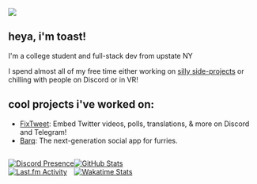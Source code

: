 ![](https://nocache.advaith.workers.dev/?url=https://visitor-badge.glitch.me/badge?page_id=toastythetoaster.toastythetoaster)

heya, i'm toast!
---
I'm a college student and full-stack dev from upstate NY

I spend almost all of my free time either working on [silly side-projects](https://isota.ch/projects) or chilling with people on Discord or in VR!

cool projects i've worked on:
---
- [FixTweet](https://github.com/FixTweet): Embed Twitter videos, polls, translations, & more on Discord and Telegram!
- [Barq](https://barq.app): The next-generation social app for furries.

[]()
---

<div style="display:flex;flex-direction:row;">
  <div style="dislpay:flex;flex-direction:column;">
    <div>
      <a href="https://discord.com/users/255515821541949440" target="_blank">
        <img src="https://nocache.advaith.workers.dev/?url=https://lanyard.cnrad.dev/api/255515821541949440" alt="Discord Presence">
      </a>
    </div>
    <div>
      <a href="https://last.fm/user/T0457Y" target="_blank">
        <img src="https://nocache.advaith.workers.dev/?url=https://toru.kio.dev/api/v1/T0457Y?url=https://isota.ch/assets/toru.svg" alt="Last.fm Activity">
      </a>
    </div>
  </div>
  <div style="dislpay:flex;flex-direction:column;">
    <div>
      <a href="https://github.com/anuraghazra/github-readme-stats" target="_blank">
        <img src="https://github-readme-stats.vercel.app/api?username=toastythetoaster&count_private=true&hide=issues&include_all_commits=true&show_icons=true&custom_title=GitHub%20Stats&bg_color=1a1c1f&title_color=ffffff&text_color=dcddde&icon_color=5865f2&hide_border=true&border_radius=10px" alt="GitHub Stats">
      </a>
    </div>
    <div>
      <a href="https://github.com/anuraghazra/github-readme-stats" target="_blank">
        <img src="https://github-readme-stats.vercel.app/api/wakatime?username=isotach&layout=compact&bg_color=1a1c1f&title_color=ffffff&text_color=dcddde&icon_color=5865f2&hide_border=true&border_radius=10px" alt="Wakatime Stats">
      </a>
    </div>
  </div>
</div>
